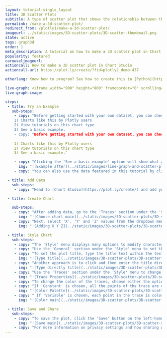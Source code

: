 ```yaml
---
layout: tutorial-single_layout
title: 3D Scatter Plots
subtitle: A type of scatter plot that shows the relationship between three variables.
permalink: /make-a-3d-scatter-plot/
redirect_from: /plotly1/make-a-3d-scatter-plot/
imageurl: ../static/images/3D-scatter-plots/3D-scatter-thumbnail.png
state: active
tags: graph3d
order: 1
meta_description: A tutorial on how to make a 3D scatter plot in Chart Studio.
popularity: featured
carouselimageurl:
actioncall: How to make a 3D scatter plot in Chart Studio
actioncall-url: https://plot.ly/create/?fid=plotly2_demo:437

otherlang: Know how to program? See how to create this in [Python](https://plot.ly/python/3d-scatter-plots/) or [R](https://plot.ly/r/3d-scatter-plots/).

live-graph: <iframe width="900" height="800" frameborder="0" scrolling="no" src="https://plot.ly/~plotly2_demo/437.embed"></iframe>
live-graph-image:

steps:
 - title: Try an Example
   sub-steps:
    - copy: "Before getting started with your own dataset, you can check out an example. First, select the 'Type' menu. Hovering the mouse over the chart type icon will display three options:
    1) Charts like this by Plotly users
    2) View tutorials on this chart type
    3) See a basic example.
    - copy: "Before getting started with your own dataset, you can check out an example. First, select the 'Type' menu. Hovering the mouse over the chart type icon will display three options: 
    
    1) Charts like this by Plotly users
    2) View tutorials on this chart type
    3) See a basic example."

    - copy: "Clicking the 'See a basic example' option will show what a sample chart looks like after adding data and editing with the style. You'll also see what labels and style attributes were selected for this specific chart, as well as the end result."
      img: "![Example after](../static/images/line-graph-and-scatter-plot-with-excel/scatter-try-example.gif)"
    - copy: "You can also use the data featured in this tutorial by clicking on 'Open This Data in Chart Studio' on the left-hand side. It'll open in Chart Studio."

 - title: Add Data
   sub-steps:
    - copy: "Head to [Chart Studio](https://plot.ly/create/) and add your data. You have the option of typing directly in the grid, uploading your file, or entering the URL of an online dataset. Chart Studio accepts .xls, .xlsx, or .csv files. For more information on how to enter your data, see [this](https://help.plot.ly/add-data-to-the-plotly-grid/) tutorial."

 - title: Create Chart

   sub-steps:
    - copy: "After adding data, go to the 'Traces' section under the 'Structure' menu on the left-hand side. Choose the 'Type' of trace, then choose '3D Scatter' under '3D' chart type."
      img: "![Choose chart main](../static/images/3D-scatter-plots/3D-scatter-chart-type.png)"
    - copy: "Next, select 'X', 'Y' and 'Z' values from the dropdown menus. This will create a 3D scatter trace, as seen below."
      img: "![Adding X Y Z](../static/images/3D-scatter-plots/3D-scatter-data.png)"

 - title: Style Chart
   sub-steps:
    - copy: "The 'Style' menu displays many options to modify characteristics of the overall chart layout or the individual traces. To see more options about styling the chart, visit the [style and layout](https://help.plot.ly/tutorials/#layout) section of the Chart Studio documentation."
    - copy: "Use the 'General' section under the 'Style' menu to set the plot title, as well as change the layout background, margin color and font styles."
    - copy: "To set the plot title, type the title text within the textbox provided under the 'Title' property."
      img: "![Type title](../static/images/3D-scatter-plots/3D-scatter-title.png)"
    - copy: "Another approach is to click and then enter the title directly on the plot interface."
      img: "![Type directly title](../static/images/3D-scatter-plots/3D-scatter-title-direct.png)"
    - copy: "Use the 'Traces' section under the 'Style' menu to change the properties of the scatter trace such as the marker (points) symbol, color or size, hoverinfo and error bars."
      img: "![Trace Properties](../static/images/3D-scatter-plots/3D-scatter-properties.png)"
    - copy: "To change the color of the traces, choose either the option 'Constant' or 'Variable'."
    - copy: "If 'Constant' is chosen, all the points of the trace are colored in the same color. Then choose the color by clicking on the color palette."
      img: "![Color Palette](../static/images/3D-scatter-plots/3D-scatter-color-palette.png)"
    - copy: " If 'Variable' is chosen, each point in the trace is colored according to the data specified. Then choose the desired colorscale from the respective dropdown menu. In this plot, the option 'Variable' is chosen, as seen below."
      img: "![Color main](../static/images/3D-scatter-plots/3D-scatter-colorscale.png)"

 - title: Save and Share
   sub-steps:
    - copy: "To save the plot, click the 'Save' button on the left-hand side. A save modal will appear, as seen below, where you can specify the filenames and privacy settings for your plot and data grid."
      img: "![Save main](../static/images/3D-scatter-plots/3D-scatter-save-main.png)"
    - copy: "For more information on privacy settings and how sharing works, visit Chart Studio's [sharing tutorial](http://help.plot.ly/save-share-and-export-in-plotly/)."
---
```

